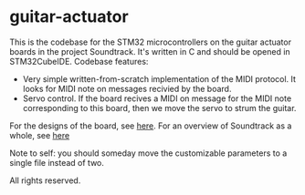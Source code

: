 # guitar-actuator
This is the codebase for the STM32 microcontrollers on the guitar actuator boards in the project Soundtrack. It's written in C and should be opened in STM32CubeIDE.
Codebase features:
- Very simple written-from-scratch implementation of the MIDI protocol. It looks for MIDI note on messages recivied by the board.
- Servo control. If the board recives a MIDI on message for the MIDI note corresponding to this board, then we move the servo to strum the guitar.

For the designs of the board, see [here](https://github.com/lukeboi/guitar-board).
For an overview of Soundtrack as a whole, see [here](https://www.lukefarritor.com)

Note to self: you should someday move the customizable parameters to a single file instead of two.

All rights reserved.
